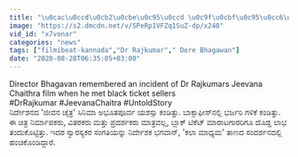 ```yaml
---
title: "\u0cac\u0ccd\u0cb2\u0cbe\u0c95\u0ccd \u0c9f\u0cbf\u0c95\u0cc6\u0c9f\u0ccd \u0cae\u0cbe\u0cb0\u0cbf \u0cb8\u0cc8\u0c9f\u0ccd \u0ca4\u0c97\u0cca\u0c82\u0ca1\u0cbf\u0ca6\u0ccd\u0cb0\u0cc1 \u0c85\u0cad\u0cbf\u0cae\u0cbe\u0ca8\u0cbf\u0c97\u0cb3\u0cc1 Filmibeat Kannada"
image: "https://s2.dmcdn.net/v/SPeRp1VFZq1SuZ-dp/x240"
vid_id: "x7vonar"
categories: "news"
tags: ["filmibeat-kannada","Dr Rajkumar"," Dore Bhagawan"]
date: "2020-08-28T06:35:05+03:00"
---
```

Director Bhagavan remembered an incident of Dr Rajkumars Jeevana Chaithra film when he met black ticket sellers  <br>#DrRajkumar #JeevanaChaitra #UntoldStory  <br>ನಿರ್ದೇಶನದ 'ಜೀವನ ಚೈತ್ರ' ಸಿನಿಮಾ ಅಭೂತಪೂರ್ವ ಯಶಸ್ಸು ಕಂಡಿತ್ತು. ಬಾಕ್ಸಾಫೀಸ್‌ನಲ್ಲಿ ಭರ್ಜರಿ ಗಳಿಕೆ ಕಂಡಿತ್ತು. ಈ ಚಿತ್ರ ನಿರ್ಮಾಪಕರು, ವಿತರಕರು ಮತ್ತು ಪ್ರದರ್ಶಕರು ಮಾತ್ರವಲ್ಲ, ಬ್ಲಾಕ್ ಟಿಕೆಟ್ ಮಾರಾಟಗಾರರಿಗೂ ದೊಡ್ಡ ಲಾಭ ತಂದುಕೊಟ್ಟಿತ್ತು. ಇದರ ಸ್ವಾರಸ್ಯಕರ ಸಂಗತಿಯನ್ನು ನಿರ್ದೇಶಕ ಭಗವಾನ್, 'ಕಲಾ ಮಾಧ್ಯಮ' ತಾಣದ ಸಂದರ್ಶನದಲ್ಲಿ ಹಂಚಿಕೊಂಡಿದ್ದಾರೆ.
